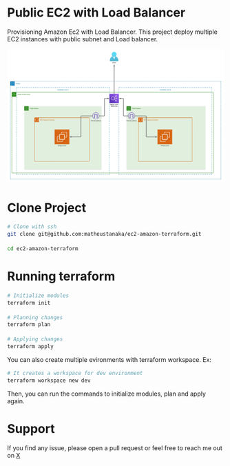 # Public EC2 with Load Balancer

Provisioning Amazon Ec2 with Load Balancer. This project deploy multiple EC2 instances with public subnet and Load balancer.

<img src="./assets/AWS - Diagram.jpeg">

# Clone Project

```sh
# Clone with ssh
git clone git@github.com:matheustanaka/ec2-amazon-terraform.git

cd ec2-amazon-terraform
```

# Running terraform

```sh
# Initialize modules
terraform init

# Planning changes
terraform plan

# Applying changes
terraform apply
```

You can also create multiple evironments with terraform workspace. Ex:

```sh
# It creates a workspace for dev environment
terraform workspace new dev
```

Then, you can run the commands to initialize modules, plan and apply again.

# Support

If you find any issue, please open a pull request or feel free to reach me out on [X](https://x.com/matheus__tanaka)
